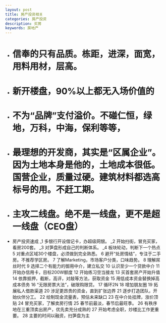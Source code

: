 ```yaml
---
layout: post
title: 房产投资相关
categories: 房产投资
description: 买房
keywords: 房地产
---
```


- # 信奉的只有品质。栋距，进深，面宽，用料用材，层高。
- # 新开楼盘，90%以上都无入场价值的
- # 不为“品牌”支付溢价。不碰仁恒，绿地，万科，中海，保利等等，
- # 最理想的开发商，其实是“区属企业”。因为土地本身是他的，土地成本很低。国营企业，质量过硬。建筑材料都选高标号的用。不赶工期。
- # 主攻二线盘。绝不是一线盘，更不是超一线盘（CEO盘）

- 房产投资速成
  _1 多银行开设借记卡，办超级网银。
  _2 开始扫街，冒充买家，看房200套。
  _3 对笋盘形成自己的判断体系。
  _4 板块轮动，判断下一个热点
  5 对重点区域30个楼盘，必须做到完全熟悉。
  6  避开“处房情结”，专注于二手房。不推荐学区房。
  7  了解Marketing，市场客户分类，口味趋势。
  8  理解屌丝时代
  9  选择二个有能力的御用中介，建立私交
  10  认识至少一个贷款中介
  11  开始办信用卡，目标200W额度
  12  开始练习空当接龙
  13  买首套房产开始升值
  14  依靠抵押，截断，高评，对敲等方法，获取资金
  15  用低成本资金替换掉高成本债务
  16  “无限房票大法”，破限购限贷。
  17  循环2N
  18  增加朋友圈
  19  拓展私人借款渠道
  20  涉足更昂贵的资金，直到扩张边界
  21  逐步打造团队，开始伙伴分工。
  22  绘制现金流量表，预估未来缺口
  23  在中介处挂牌，涨价顶贴
  24  冒充买家，了解卖房行情
  25  春节前最淡，春节后最旺季。
  26  有秩序地在三重顶卖出房产，优先卖充分成熟的
  27  开始考虑全职，炒楼比工作更重要。
  28  主要的时间以融资，扫笋盘为主
